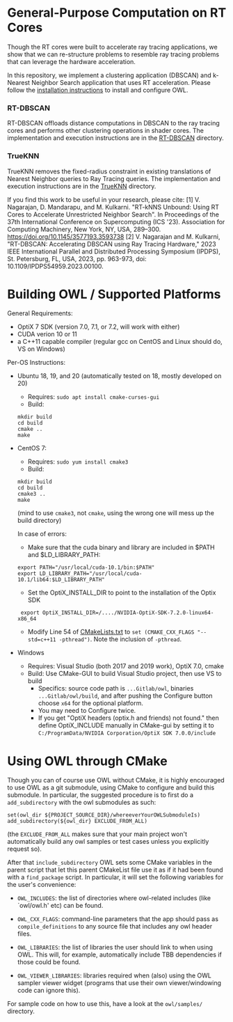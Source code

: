 # General-Purpose Computation on RT Cores

<!--- ------------------------------------------------------- -->
Though the RT cores were built to accelerate ray tracing applications, we show that we can re-structure problems to resemble ray tracing problems that can leverage the hardware acceleration. 

In this repository, we implement a clustering application (DBSCAN) and k-Nearest Neighbor Search application that uses RT acceleration. Please follow the [installation instructions](https://github.com/vani-nag/OWLRayTracing#building-owl--supported-platforms) to install and configure OWL.

### RT-DBSCAN 
RT-DBSCAN offloads distance computations in DBSCAN to the ray tracing cores and performs other clustering operations in shader cores. The implementation and execution instructions are in the [RT-DBSCAN](https://github.com/vani-nag/OWLRayTracing/tree/master/samples/cmdline/s05-rtow) directory.

### TrueKNN 
TrueKNN removes the fixed-radius constraint in existing translations of Nearest Neighbor queries to Ray Tracing queries. The implementation and execution instructions are in the [TrueKNN](https://github.com/vani-nag/OWLRayTracing/tree/master/samples/cmdline/s06-rtow-mixedGeometries) directory.

If you find this work to be useful in your research, please cite:
[1] V. Nagarajan, D. Mandarapu, and M. Kulkarni.  "RT-kNNS Unbound: Using RT Cores to Accelerate Unrestricted Neighbor Search". In Proceedings of the 37th International Conference on Supercomputing (ICS '23). Association for Computing Machinery, New York, NY, USA, 289–300. https://doi.org/10.1145/3577193.3593738
[2] V. Nagarajan and M. Kulkarni, "RT-DBSCAN: Accelerating DBSCAN using Ray Tracing Hardware," 2023 IEEE International Parallel and Distributed Processing Symposium (IPDPS), St. Petersburg, FL, USA, 2023, pp. 963-973, doi: 10.1109/IPDPS54959.2023.00100.

<!--- ------------------------------------------------------- -->
# Building OWL / Supported Platforms

General Requirements:
- OptiX 7 SDK (version 7.0, 7.1, or 7.2, will work with either)
- CUDA verion 10 or 11
- a C++11 capable compiler (regular gcc on CentOS and Linux should do, VS on Windows)

Per-OS Instructions:

- Ubuntu 18, 19, and 20 (automatically tested on 18, mostly developed on 20)
    - Requires: `sudo apt install cmake-curses-gui`
	- Build:
	```
	mkdir build
	cd build
	cmake ..
	make
	```
- CentOS 7:
    - Requires: `sudo yum install cmake3`
	- Build:
	```
	mkdir build
	cd build
	cmake3 ..
	make
	```
	(mind to use `cmake3`, not `cmake`, using the wrong one will mess up the build directory)

  In case of errors:

    - Make sure that the cuda binary and library are included in $PATH and $LD_LIBRARY_PATH:
    ```
    export PATH="/usr/local/cuda-10.1/bin:$PATH"
    export LD_LIBRARY_PATH="/usr/local/cuda-10.1/lib64:$LD_LIBRARY_PATH"
    ```

  - Set the OptiX_INSTALL_DIR to point to the installation of the Optix SDK
   ```
    export OptiX_INSTALL_DIR=/..../NVIDIA-OptiX-SDK-7.2.0-linux64-x86_64
    ```

  - Modify Line 54 of [CMakeLists.txt](https://github.com/vani-nag/OWLRayTracing/blob/master/CMakeLists.txt) to 
  `set (CMAKE_CXX_FLAGS "--std=c++11 -pthread")`. Note the inclusion of `-pthread`.
- Windows
    - Requires: Visual Studio (both 2017 and 2019 work), OptiX 7.0, cmake
	- Build: Use CMake-GUI to build Visual Studio project, then use VS to build
		- Specifics: source code path is ```...Gitlab/owl```, binaries ```...Gitlab/owl/build```, and after pushing the Configure button choose ```x64``` for the optional platform.
		- You may need to Configure twice.
		- If you get "OptiX headers (optix.h and friends) not found." then define OptiX_INCLUDE manually in CMake-gui by setting it to ```C:/ProgramData/NVIDIA Corporation/OptiX SDK 7.0.0/include```

<!--- ------------------------------------------------------- -->
# Using OWL through CMake

Though you can of course use OWL without CMake, it is highly encouraged
to use OWL as a git submodule, using CMake to configure and build this
submodule. In particular, the suggested procedure is to first
do a `add_subdirectory` with the owl submodules as such:

    set(owl_dir ${PROJECT_SOURCE_DIR}/whereeverYourOWLSubmoduleIs)
    add_subdirectory(${owl_dir} EXCLUDE_FROM_ALL)

(the `EXCLUDE_FROM_ALL` makes sure that your main project won't
automatically build any owl samples or test cases unless you explicitly request so).

After that `include_subdirectory` OWL sets some CMake variables in the
parent script that let this parent CMakeList file use it as if it had been
found with a `find_package` script. In particular, it will set the following variables for the user's convenience:

- `OWL_INCLUDES`: the list of directories where owl-related includes
  (like `owl/owl.h' etc) can be found.

- `OWL_CXX_FLAGS`: command-line parameters that the app should pass as
  `compile_definitions` to any source file that includes any owl
  header files. 

- `OWL_LIBRARIES`: the list of libraries the user should link to when
  using OWL.  This will, for example, automatically include TBB
  dependencies if those could be found.
  
- `OWL_VIEWER_LIBRARIES`: libraries required when (also) using the OWL
  sampler viewer widget (programs that use their own viewer/windowing
  code can ignore this).
  
For sample code on how to use this, have a look at the `owl/samples/`
directory.

<!--- ------------------------------------------------------- -->